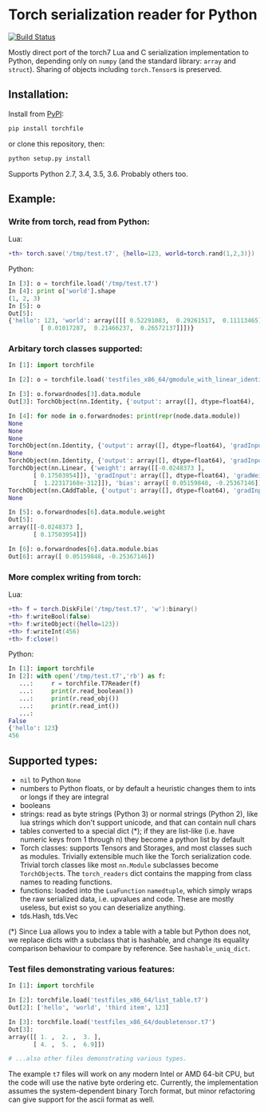 # Torch serialization reader for Python
[![Build Status](https://travis-ci.org/bshillingford/python-torchfile.svg?branch=master)](https://travis-ci.org/bshillingford/python-torchfile)

Mostly direct port of the torch7 Lua and C serialization implementation to 
Python, depending only on `numpy` (and the standard library: `array` 
and `struct`). Sharing of objects including `torch.Tensor`s is preserved.


## Installation:
Install from [PyPI](https://pypi.python.org/pypi/torchfile/0.0.2):
```sh
pip install torchfile
```
or clone this repository, then:
```sh
python setup.py install
```

Supports Python 2.7, 3.4, 3.5, 3.6. Probably others too.

## Example:
### Write from torch, read from Python:
Lua:
```lua
+th> torch.save('/tmp/test.t7', {hello=123, world=torch.rand(1,2,3)})
```
Python:
```python
In [3]: o = torchfile.load('/tmp/test.t7')
In [4]: print o['world'].shape
(1, 2, 3)
In [5]: o
Out[5]: 
{'hello': 123, 'world': array([[[ 0.52291083,  0.29261517,  0.11113465],
         [ 0.01017287,  0.21466237,  0.26572137]]])}
```

### Arbitary torch classes supported:
```python
In [1]: import torchfile

In [2]: o = torchfile.load('testfiles_x86_64/gmodule_with_linear_identity.t7')

In [3]: o.forwardnodes[3].data.module
Out[3]: TorchObject(nn.Identity, {'output': array([], dtype=float64), 'gradInput': array([], dtype=float64)})

In [4]: for node in o.forwardnodes: print(repr(node.data.module))                                                                                                            
None
None
None
TorchObject(nn.Identity, {'output': array([], dtype=float64), 'gradInput': array([], dtype=float64)})
None
TorchObject(nn.Identity, {'output': array([], dtype=float64), 'gradInput': array([], dtype=float64)})
TorchObject(nn.Linear, {'weight': array([[-0.0248373 ],
       [ 0.17503954]]), 'gradInput': array([], dtype=float64), 'gradWeight': array([[  1.22317168e-312],
       [  1.22317168e-312]]), 'bias': array([ 0.05159848, -0.25367146]), 'gradBias': array([  1.22317168e-312,   1.22317168e-312]), 'output': array([], dtype=float64)})
TorchObject(nn.CAddTable, {'output': array([], dtype=float64), 'gradInput': []})
None

In [5]: o.forwardnodes[6].data.module.weight
Out[5]: 
array([[-0.0248373 ],
       [ 0.17503954]])

In [6]: o.forwardnodes[6].data.module.bias
Out[6]: array([ 0.05159848, -0.25367146])
```

### More complex writing from torch:
Lua:
```lua
+th> f = torch.DiskFile('/tmp/test.t7', 'w'):binary()
+th> f:writeBool(false)
+th> f:writeObject({hello=123})
+th> f:writeInt(456)
+th> f:close()
```
Python:
```python
In [1]: import torchfile
In [2]: with open('/tmp/test.t7','rb') as f:
   ...:     r = torchfile.T7Reader(f)
   ...:     print(r.read_boolean())
   ...:     print(r.read_obj())
   ...:     print(r.read_int())
   ...: 
False
{'hello': 123}
456
```


## Supported types:
 * `nil` to Python `None`
 * numbers to Python floats, or by default a heuristic changes them to ints or
   longs if they are integral
 * booleans
 * strings: read as byte strings (Python 3) or normal strings (Python 2), like
   lua strings which don't support unicode, and that can contain null chars
 * tables converted to a special dict (*); if they are list-like (i.e. have
   numeric keys from 1 through n) they become a python list by default
 * Torch classes: supports Tensors and Storages, and most classes such as 
   modules. Trivially extensible much like the Torch serialization code.
   Trivial torch classes like most `nn.Module` subclasses become 
   `TorchObject`s. The `torch_readers` dict contains the mapping from class
   names to reading functions.
 * functions: loaded into the `LuaFunction` `namedtuple`,
   which simply wraps the raw serialized data, i.e. upvalues and code.
   These are mostly useless, but exist so you can deserialize anything.
 * tds.Hash, tds.Vec

(*) Since Lua allows you to index a table with a table but Python does not, we 
    replace dicts with a subclass that is hashable, and change its
    equality comparison behaviour to compare by reference.
    See `hashable_uniq_dict`.


### Test files demonstrating various features:
```python
In [1]: import torchfile

In [2]: torchfile.load('testfiles_x86_64/list_table.t7')
Out[2]: ['hello', 'world', 'third item', 123]

In [3]: torchfile.load('testfiles_x86_64/doubletensor.t7')
Out[3]: 
array([[ 1. ,  2. ,  3. ],
       [ 4. ,  5. ,  6.9]])

# ...also other files demonstrating various types.
```

The example `t7` files will work on any modern Intel or AMD 64-bit CPU, but the
code will use the native byte ordering etc. Currently, the implementation 
assumes the system-dependent binary Torch format, but minor refactoring can 
give support for the ascii format as well.

